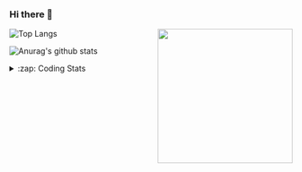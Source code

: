### Hi there 👋

<!--
**tao8687/tao8687** is a ✨ _special_ ✨ repository because its `README.md` (this file) appears on your GitHub profile.

Here are some ideas to get you started:

- 🔭 I’m currently working on ...
- 🌱 I’m currently learning ...
- 👯 I’m looking to collaborate on ...
- 🤔 I’m looking for help with ...
- 💬 Ask me about ...
- 📫 How to reach me: ...
- 😄 Pronouns: ...
- ⚡ Fun fact: ...
-->

<img align='right' src="https://media.giphy.com/media/M9gbBd9nbDrOTu1Mqx/giphy.gif" width="240">

  
![Top Langs](https://github-readme-stats.vercel.app/api/top-langs/?username=tao8687&layout=compact&title_color=23238E&text_color=A67D3D)

![Anurag's github stats](https://github-readme-stats.vercel.app/api?username=tao8687&show_icons=true&&text_color=A67D3D&title_color=23238E&show_icons=false&count_private=true&hide=stars)

<details>
  <summary>:zap: Coding Stats</summary>
  <br>
    
<!--START_SECTION:waka-->

```text
From: 01 May 2023 - To: 08 May 2023

C            21 hrs 59 mins  ████████████████▒░░░░░░░░   65.88 %
Python       3 hrs 16 mins   ██▒░░░░░░░░░░░░░░░░░░░░░░   09.83 %
Text         3 hrs 2 mins    ██▒░░░░░░░░░░░░░░░░░░░░░░   09.13 %
C++          2 hrs 7 mins    █▓░░░░░░░░░░░░░░░░░░░░░░░   06.39 %
Makefile     1 hr 13 mins    █░░░░░░░░░░░░░░░░░░░░░░░░   03.68 %
```

<!--END_SECTION:waka-->
</details>

